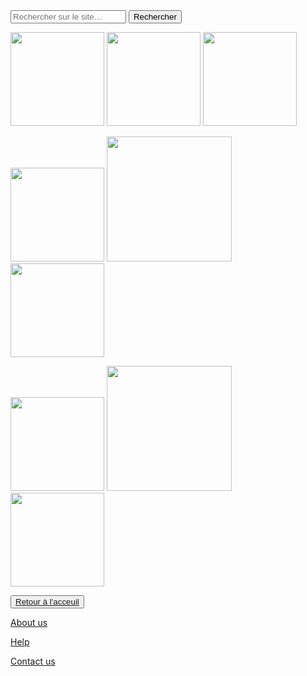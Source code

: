 <html lang="fr">
    <head>
        <meta charset="utf-8">
        <title>GifMignon/About_us</title>
    </head>

  <body>
<form>
<input type="text" id="input" name="input" placeholder="Rechercher sur le site…">
<input type="button" id="bouton" value="Rechercher" onclick="controle()">
</form>
<img class="project-pic" src="https://media.tenor.com/images/8ddb9bfaf25874ae2b183715b5f83275/tenor.gif" style="width: 150px;" />
<img class="project-pic" src="https://www.zakstudio.com/wp-content/uploads/2012/12/gif-anime-jeu-video-rambo.gif" style="width: 150px;" />
<img class="project-pic" src="https://images6.fanpop.com/image/photos/42000000/Mortal-Kombat-11-GIF-video-games-42098248-540-268.gif" style="width: 150px;" />
<p></p>
<img class="project-pic" src="https://data.photofunky.net/output/image/2/2/3/e/223e6b/photofunky.gif" style="width: 150px;" />
<img class="project-pic" src="https://www.liberation.fr/apps/ptit-libe/elements/55-LesJeuxVideo/gameover.gif" style="width: 200px;" />
<img class="project-pic" src="https://images.squarespace-cdn.com/content/v1/5a7aea36edaed8a02695b11d/1547654539199-XY0MVDUGILHC399N8ZY4/ke17ZwdGBToddI8pDm48kIFBz-J9G1GnGgEyRuZ7qvlZw-zPPgdn4jUwVcJE1ZvWEtT5uBSRWt4vQZAgTJucoTqqXjS3CfNDSuuf31e0tVFp0_6UolxFujChiOCFgmAkXK_6YgKXGvCz1u287OvqEzqWIIaSPh2v08GbKqpiV54/zachary-soares-knight-run.gif" style="width: 150px;" />
<p></p>
<img class="project-pic" src="https://www.lesdebrouillards.com/wp-content/uploads/2019/11/giphy-video-game.gif" style="width: 150px;" />
<img class="project-pic" src="https://gamezo.co.uk/wp-content/uploads/2020/12/Keqing-GIF-1.gif" style="width: 200px;" />
<img class="project-pic" src="https://media.tenor.com/images/c7ee1b613a7ddf98ed7c564029bd9c32/tenor.gif" style="width: 150px;" />
<p></p>
    <button><a href="https://nsi-team.github.io/GIF_mignon/">Retour à l'acceuil</a></button>
    <p> </p>
    <a href="https://nsi-team.github.io/About_us/">About us</a>
    <p></p>
    <a href="https://nsi-team.github.io/Help/">Help</a>
    <p></p>
    <a href="https://nsi-team.github.io/Contact_Us/">Contact us</a>
<script src="script.js"></script>
